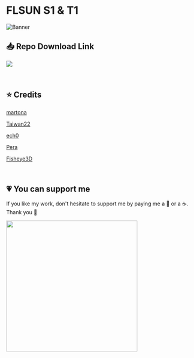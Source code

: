 # FLSUN S1 & T1

![Banner](https://github.com/user-attachments/assets/a2ebd6cd-e430-4d7b-a240-a8cac461b0c7)

## :inbox_tray: Repo Download Link

<a href="https://github.com/Guilouz/Flsun-S1/archive/refs/heads/main.zip" target="_blank"><img src="https://github.com/user-attachments/assets/696ef1b2-ce28-4c0d-b8b5-58ccd66d822b"></a>

<br />

## :star: Credits

[martona](https://github.com/martona)

[Taiwan22](https://github.com/Taiwan22)

[ech0](https://github.com/ech0devv)

[Pera](https://github.com/comradef191)

[Fisheye3D](https://github.com/Fisheye3D)

<br />

## :heartpulse: You can support me

If you like my work, don't hesitate to support me by paying me a 🍺 or a ☕. Thank you 🙂

<a href="https://ko-fi.com/guilouz" target="_blank"><img width="350" src="https://github.com/Guilouz/Creality-Helper-Script-Wiki/blob/main/docs/assets/img/home/Ko-fi.png?raw=true"></a>
